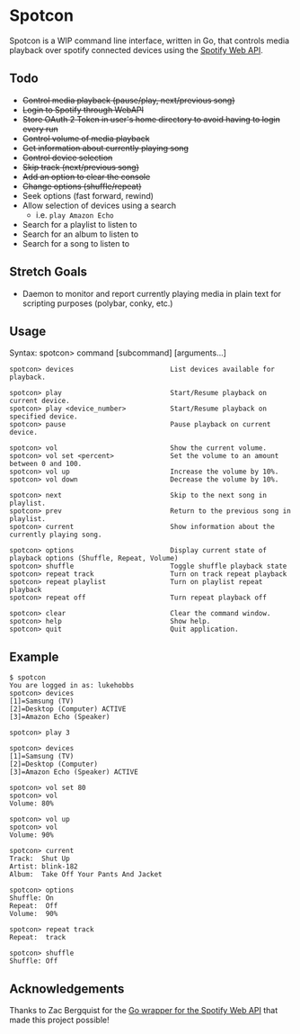 # Spotcon

Spotcon is a WIP command line interface, written in Go, that controls media playback over spotify connected devices using the [Spotify Web API](https://api.spotify.com).

## Todo

- ~~Control media playback (pause/play, next/previous song)~~
- ~~Login to Spotify through WebAPI~~
- ~~Store OAuth 2 Token in user's home directory to avoid having to login every run~~
- ~~Control volume of media playback~~
- ~~Get information about currently playing song~~
- ~~Control device selection~~
- ~~Skip track (next/previous song)~~
- ~~Add an option to clear the console~~
- ~~Change options (shuffle/repeat)~~
- Seek options (fast forward, rewind)
- Allow selection of devices using a search
  - i.e. `play Amazon Echo`
- Search for a playlist to listen to
- Search for an album to listen to
- Search for a song to listen to

## Stretch Goals

- Daemon to monitor and report currently playing media in plain text for scripting purposes (polybar, conky, etc.)

## Usage

Syntax: spotcon> command [subcommand] [arguments...]

```
spotcon> devices                        List devices available for playback.

spotcon> play                           Start/Resume playback on current device.
spotcon> play <device_number>           Start/Resume playback on specified device.
spotcon> pause                          Pause playback on current device.

spotcon> vol                            Show the current volume.
spotcon> vol set <percent>              Set the volume to an amount between 0 and 100.
spotcon> vol up                         Increase the volume by 10%.
spotcon> vol down                       Decrease the volume by 10%.

spotcon> next                           Skip to the next song in playlist.
spotcon> prev                           Return to the previous song in playlist.
spotcon> current                        Show information about the currently playing song.

spotcon> options                        Display current state of playback options (Shuffle, Repeat, Volume)
spotcon> shuffle                        Toggle shuffle playback state
spotcon> repeat track                   Turn on track repeat playback
spotcon> repeat playlist                Turn on playlist repeat playback
spotcon> repeat off                     Turn repeat playback off

spotcon> clear                          Clear the command window.
spotcon> help                           Show help.
spotcon> quit                           Quit application.
```

## Example

```
$ spotcon
You are logged in as: lukehobbs
spotcon> devices
[1]=Samsung (TV)
[2]=Desktop (Computer) ACTIVE
[3]=Amazon Echo (Speaker)

spotcon> play 3

spotcon> devices
[1]=Samsung (TV)
[2]=Desktop (Computer)
[3]=Amazon Echo (Speaker) ACTIVE

spotcon> vol set 80
spotcon> vol
Volume: 80%

spotcon> vol up
spotcon> vol
Volume: 90%

spotcon> current
Track:  Shut Up
Artist:	blink-182
Album:	Take Off Your Pants And Jacket

spotcon> options
Shuffle: On
Repeat:  Off
Volume:  90%

spotcon> repeat track
Repeat:  track

spotcon> shuffle
Shuffle: Off
```


## Acknowledgements

Thanks to Zac Bergquist for the [Go wrapper for the Spotify Web API](https://github.com/zmb3/spotify) that made this project possible!
